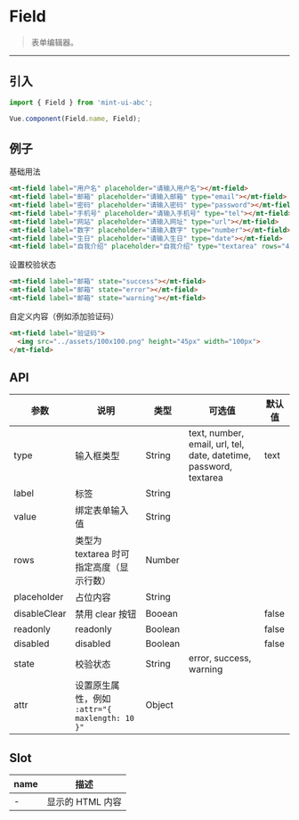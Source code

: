 # Field

> 表单编辑器。

----------

## 引入

```javascript
import { Field } from 'mint-ui-abc';

Vue.component(Field.name, Field);
```

## 例子

基础用法
```html
<mt-field label="用户名" placeholder="请输入用户名"></mt-field>
<mt-field label="邮箱" placeholder="请输入邮箱" type="email"></mt-field>
<mt-field label="密码" placeholder="请输入密码" type="password"></mt-field>
<mt-field label="手机号" placeholder="请输入手机号" type="tel"></mt-field>
<mt-field label="网站" placeholder="请输入网址" type="url"></mt-field>
<mt-field label="数字" placeholder="请输入数字" type="number"></mt-field>
<mt-field label="生日" placeholder="请输入生日" type="date"></mt-field>
<mt-field label="自我介绍" placeholder="自我介绍" type="textarea" rows="4"></mt-field>
```

设置校验状态
```html
<mt-field label="邮箱" state="success"></mt-field>
<mt-field label="邮箱" state="error"></mt-field>
<mt-field label="邮箱" state="warning"></mt-field>
```

自定义内容（例如添加验证码）
```html
<mt-field label="验证码">
  <img src="../assets/100x100.png" height="45px" width="100px">
</mt-field>
```


## API

| 参数 | 说明 | 类型 | 可选值 | 默认值 |
|------|-------|---------|-------|--------|
| type | 输入框类型 | String | text, number, email, url, tel, date, datetime, password, textarea | text |
| label| 标签 | String | | |
| value| 绑定表单输入值 | String | | |
| rows | 类型为 textarea 时可指定高度（显示行数）| Number | | |
| placeholder | 占位内容 |String | | |
| disableClear | 禁用 clear 按钮 | Booean | | false |
| readonly | readonly |Boolean | | false |
| disabled | disabled |Boolean | | false |
| state | 校验状态 | String | error, success, warning | |
| attr | 设置原生属性，例如 `:attr="{ maxlength: 10 }"` | Object | |

## Slot
| name | 描述 |
|------|--------|
| - | 显示的 HTML 内容|

